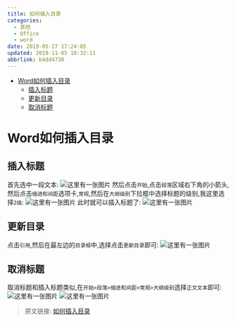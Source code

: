 ```yaml
---
title: 如何插入目录
categories: 
  - 其他
  - Office
  - word
date: 2019-05-27 17:24:05
updated: 2019-11-05 10:32:11
abbrlink: b4dd4730
---
```

- [Word如何插入目录](/blog/b4dd4730/#Word如何插入目录)
    - [插入标题](/blog/b4dd4730/#插入标题)
    - [更新目录](/blog/b4dd4730/#更新目录)
    - [取消标题](/blog/b4dd4730/#取消标题)

<!--more-->
<script src="https://cdn.bootcss.com/jquery/3.4.0/jquery.slim.min.js"></script>
<script>$(document).ready(function () {$(".post-body > ul:nth-child(1)").hide();});</script>

<!--end-->
# Word如何插入目录 #
## 插入标题 ##
首先选中一段文本:
![这里有一张图片](https://image-1257720033.cos.ap-shanghai.myqcloud.com/blog/Office/Word/MakeTOC/1.png)
然后点击`开始`,点击`段落`区域右下角的小箭头,然后点击`缩进和间距`选项卡,`常规`,然后在`大纲级别`下拉框中选择标题的级别,我这里选择`2级`:
![这里有一张图片](https://image-1257720033.cos.ap-shanghai.myqcloud.com/blog/Office/Word/MakeTOC/2.png)
此时就可以插入标题了:
![这里有一张图片](https://image-1257720033.cos.ap-shanghai.myqcloud.com/blog/Office/Word/MakeTOC/3.png)
## 更新目录 ##
点击`引用`,然后在最左边的`目录框`中,选择点击`更新目录`即可:
![这里有一张图片](https://image-1257720033.cos.ap-shanghai.myqcloud.com/blog/Office/Word/MakeTOC/4.png)
## 取消标题 ##
取消标题和插入标题类似,在`开始>段落>缩进和间距>常规>大纲级别`选择`正文文本`即可:
![这里有一张图片](https://image-1257720033.cos.ap-shanghai.myqcloud.com/blog/Office/Word/MakeTOC/5.png)
![这里有一张图片](https://image-1257720033.cos.ap-shanghai.myqcloud.com/blog/Office/Word/MakeTOC/6.png)
>原文链接: [如何插入目录](https://lanlan2017.github.io/blog/b4dd4730/)

